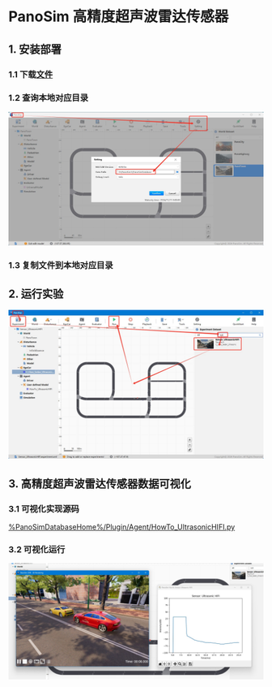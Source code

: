 # PanoSim 高精度超声波雷达传感器

## 1. 安装部署

### 1.1 下载[文件](https://github.com/liyanlee/PanoSim_How_To/tree/main/Sensor/Ultrasonic/UltrasonicHIFI/PanoSimDatabase)

### 1.2 查询本地对应目录
![image](../../../Bus/ego/docs/images/folder.jpg)

### 1.3 复制文件到本地对应目录

## 2. 运行实验
![image](docs/images/open.jpg)


## 3. 高精度超声波雷达传感器数据可视化

### 3.1 可视化实现源码
[%PanoSimDatabaseHome%/Plugin/Agent/HowTo_UltrasonicHIFI.py](PanoSimDatabase/Plugin/Agent/HowTo_UltrasonicHIFI.py)

### 3.2 可视化运行
![image](docs/images/visualization.jpg)
